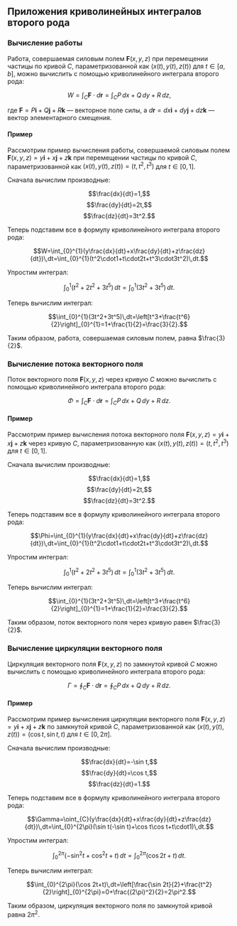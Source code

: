 ## Приложения криволинейных интегралов второго рода

### Вычисление работы

Работа, совершаемая силовым полем $\mathbf{F}(x, y, z)$ при перемещении частицы по кривой $C$, параметризованной как $(x(t), y(t), z(t))$ для $t \in [a, b]$, можно вычислить с помощью криволинейного интеграла второго рода:

$$W=\int_{C}\mathbf{F}\cdot d\mathbf{r}=\int_{C}P\,dx+Q\,dy+R\,dz,$$

где $\mathbf{F}=P\mathbf{i}+Q\mathbf{j}+R\mathbf{k}$ — векторное поле силы, а $d\mathbf{r}=dx\mathbf{i}+dy\mathbf{j}+dz\mathbf{k}$ — вектор элементарного смещения.

#### Пример

Рассмотрим пример вычисления работы, совершаемой силовым полем $\mathbf{F}(x, y, z) = y\mathbf{i} + x\mathbf{j} + z\mathbf{k}$ при перемещении частицы по кривой $C$, параметризованной как $(x(t), y(t), z(t)) = (t, t^2, t^3)$ для $t \in [0, 1]$.

Сначала вычислим производные:

$$\frac{dx}{dt}=1,$$
$$\frac{dy}{dt}=2t,$$
$$\frac{dz}{dt}=3t^2.$$

Теперь подставим все в формулу криволинейного интеграла второго рода:

$$W=\int_{0}^{1}(y\frac{dx}{dt}+x\frac{dy}{dt}+z\frac{dz}{dt})\,dt=\int_{0}^{1}(t^2\cdot1+t\cdot2t+t^3\cdot3t^2)\,dt.$$

Упростим интеграл:

$$\int_{0}^{1}(t^2+2t^2+3t^5)\,dt=\int_{0}^{1}(3t^2+3t^5)\,dt.$$

Теперь вычислим интеграл:

$$\int_{0}^{1}(3t^2+3t^5)\,dt=\left[t^3+\frac{t^6}{2}\right]_{0}^{1}=1+\frac{1}{2}=\frac{3}{2}.$$

Таким образом, работа, совершаемая силовым полем, равна $\frac{3}{2}$.

### Вычисление потока векторного поля

Поток векторного поля $\mathbf{F}(x, y, z)$ через кривую $C$ можно вычислить с помощью криволинейного интеграла второго рода:

$$\Phi=\int_{C}\mathbf{F}\cdot d\mathbf{r}=\int_{C}P\,dx+Q\,dy+R\,dz.$$

#### Пример

Рассмотрим пример вычисления потока векторного поля $\mathbf{F}(x, y, z) = y\mathbf{i} + x\mathbf{j} + z\mathbf{k}$ через кривую $C$, параметризованную как $(x(t), y(t), z(t)) = (t, t^2, t^3)$ для $t \in [0, 1]$.

Сначала вычислим производные:

$$\frac{dx}{dt}=1,$$
$$\frac{dy}{dt}=2t,$$
$$\frac{dz}{dt}=3t^2.$$

Теперь подставим все в формулу криволинейного интеграла второго рода:

$$\Phi=\int_{0}^{1}(y\frac{dx}{dt}+x\frac{dy}{dt}+z\frac{dz}{dt})\,dt=\int_{0}^{1}(t^2\cdot1+t\cdot2t+t^3\cdot3t^2)\,dt.$$

Упростим интеграл:

$$\int_{0}^{1}(t^2+2t^2+3t^5)\,dt=\int_{0}^{1}(3t^2+3t^5)\,dt.$$

Теперь вычислим интеграл:

$$\int_{0}^{1}(3t^2+3t^5)\,dt=\left[t^3+\frac{t^6}{2}\right]_{0}^{1}=1+\frac{1}{2}=\frac{3}{2}.$$

Таким образом, поток векторного поля через кривую равен $\frac{3}{2}$.

### Вычисление циркуляции векторного поля

Циркуляция векторного поля $\mathbf{F}(x, y, z)$ по замкнутой кривой $C$ можно вычислить с помощью криволинейного интеграла второго рода:

$$\Gamma=\oint_{C}\mathbf{F}\cdot d\mathbf{r}=\oint_{C}P\,dx+Q\,dy+R\,dz.$$

#### Пример

Рассмотрим пример вычисления циркуляции векторного поля $\mathbf{F}(x, y, z) = y\mathbf{i} + x\mathbf{j} + z\mathbf{k}$ по замкнутой кривой $C$, параметризованной как $(x(t), y(t), z(t)) = (\cos t, \sin t, t)$ для $t \in [0, 2\pi]$.

Сначала вычислим производные:

$$\frac{dx}{dt}=-\sin t,$$
$$\frac{dy}{dt}=\cos t,$$
$$\frac{dz}{dt}=1.$$

Теперь подставим все в формулу криволинейного интеграла второго рода:

$$\Gamma=\oint_{C}(y\frac{dx}{dt}+x\frac{dy}{dt}+z\frac{dz}{dt})\,dt=\int_{0}^{2\pi}(\sin t(-\sin t)+\cos t\cos t+t\cdot1)\,dt.$$

Упростим интеграл:

$$\int_{0}^{2\pi}(-\sin^2t+\cos^2t+t)\,dt=\int_{0}^{2\pi}(\cos 2t+t)\,dt.$$

Теперь вычислим интеграл:

$$\int_{0}^{2\pi}(\cos 2t+t)\,dt=\left[\frac{\sin 2t}{2}+\frac{t^2}{2}\right]_{0}^{2\pi}=0+\frac{(2\pi)^2}{2}=2\pi^2.$$

Таким образом, циркуляция векторного поля по замкнутой кривой равна $2\pi^2$.